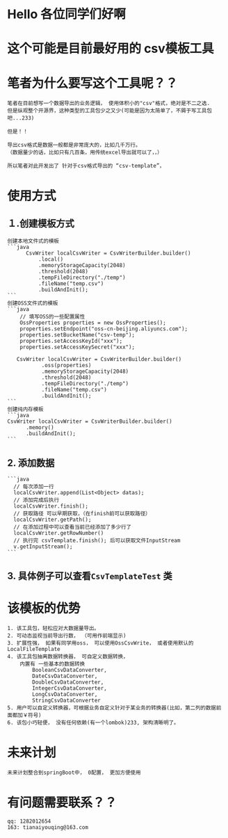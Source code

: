 # Hello 各位同学们好啊
# 这个可能是目前最好用的 csv模板工具

# 笔者为什么要写这个工具呢？？
    笔者在目前想写一个数据导出的业务逻辑， 使用体积小的"csv"格式，绝对是不二之选.
    但是纵观整个开源界，这种类型的工具包少之又少(可能是因为太简单了，不屑于写工具包吧...233)
    
    但是！！
    
    导出csv格式是数据一般都是非常庞大的，比如几千万行。
    （数据量少的话，比如只有几百条，用传统excel导出就可以了，，）
    
    所以笔者对此开发出了 针对于csv格式导出的 “csv-template”，
# 使用方式

##  １.创建模板方式
 
    创建本地文件式的模板
    ```java
          CsvWriter localCsvWriter = CsvWriterBuilder.builder()
              .local()
              .memoryStorageCapacity(2048)
              .threshold(2048)
              .tempFileDirectory("./temp")
              .fileName("temp.csv")
              .buildAndInit();
    ```
    创建OSS文件式的模板 
    ```java
        // 填写OSS的一些配置属性
        OssProperties properties = new OssProperties();
        properties.setEndpoint("oss-cn-beijing.aliyuncs.com");
        properties.setBucketName("csv-temp");
        properties.setAccessKeyId("xxx");
        properties.setAccessKeySecret("xxx");

       CsvWriter localCsvWriter = CsvWriterBuilder.builder()
               .oss(properties)
               .memoryStorageCapacity(2048)
               .threshold(2048)
               .tempFileDirectory("./temp")
               .fileName("temp.csv")
               .buildAndInit();
    ```
    创建纯内存模板
    ```java
    CsvWriter localCsvWriter = CsvWriterBuilder.builder()
          .memory()
          .buildAndInit();
    ```
 ## 2. 添加数据
    ```java
      // 每次添加一行
      localCsvWriter.append(List<Object> datas); 
      // 添加完成后执行
      localCsvWriter.finish();
      // 获取路径 可以早期获取，（在finish前可以获取路径）
      localCsvWriter.getPath();
      // 在添加过程中可以查看当前已经添加了多少行了
      localCsvWriter.getRowNumber()
      // 执行完 csvTemplate.finish(); 后可以获取文件InputStream
      v.getInputStream();
    ```
 ## 3. 具体例子可以查看`CsvTemplateTest` 类
# 该模板的优势
 
    1. 该工具包，轻松应对大数据量导出。
    2. 可动态监视当前导出行数， （可用作前端显示)
    3. 扩展性强， 如果有同学用oss， 可以使用OssCsvWrite， 或者使用默认的LocalFileTemplate
    4. 该工具包抽离数据转换器， 可自定义数据转换， 
        内置有 一些基本的数据转换
            BooleanCsvDataConverter,
            DateCsvDataConverter,
            DoubleCsvDataConverter,
            IntegerCsvDataConverter,
            LongCsvDataConverter,
            StringCsvDataConverter
    5. 用户可以自定义转换器，可根据业务自定义针对于某业务的转换器(比如，第二列的数据前面都加￥符号)
    6. 该包小巧轻便， 没有任何依赖(有一个lombok)233, 架构清晰明了。
# 未来计划
    未来计划整合到springBoot中， 0配置， 更加方便使用

# 有问题需要联系？？
    qq: 1282012654
    163: tianaiyouqing@163.com
    
       